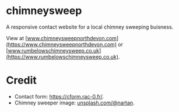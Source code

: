 # chimneysweep

A responsive contact website for a local chimney sweeping buisness.

View at [www.chimneysweepnorthdevon.com](https://www.chimneysweepnorthdevon.com) or [www.rumbelowschimneysweep.co.uk](https://www.rumbelowschimneysweep.co.uk).

# Credit
- Contact form: https://cform.rac-0.fr/.
- Chimney sweeper image: [unsplash.com/@nartan](https://unsplash.com/photos/hr_feH2URs0?utm_source=unsplash&utm_medium=referral&utm_content=creditShareLink).
